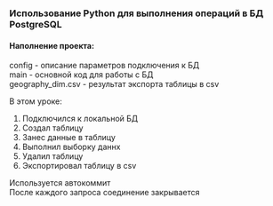 ### Использование Python для выполнения операций в БД PostgreSQL

#### Наполнение проекта:
config - описание параметров подключения к БД\
main - основной код для работы с БД\
geography_dim.csv - результат экспорта таблицы в csv

В этом уроке:

1. Подключился к локальной БД
2. Создал таблицу
3. Занес данные в таблицу
4. Выполнил выборку даннх
5. Удалил таблицу
6. Экспортировал таблицу в csv

Используется автокоммит\
После каждого запроса соединение закрывается